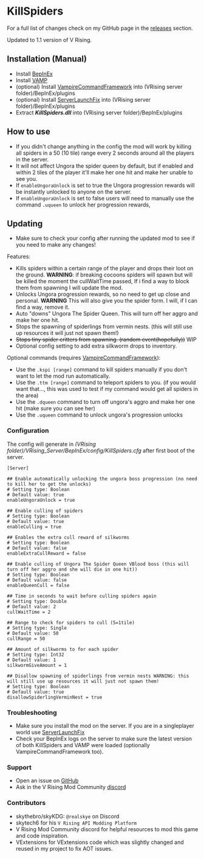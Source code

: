 # KillSpiders
For a full list of changes check on my GitHub page in the [releases](https://github.com/skythebro/VRisingKillSpiders/releases) section.

Updated to 1.1 version of V Rising.

## Installation (Manual)

* Install [BepInEx](https://thunderstore.io/c/v-rising/p/BepInEx/BepInExPack_V_Rising/)
* Install [VAMP](https://thunderstore.io/c/v-rising/p/skytech6/VAMP/)
* (optional) Install [VampireCommandFramework](https://thunderstore.io/c/v-rising/p/deca/VampireCommandFramework/) into (VRising server folder)/BepInEx/plugins
* (optional) Install [ServerLaunchFix](https://v-rising.thunderstore.io/package/Mythic/ServerLaunchFix/) into (VRising server folder)/BepInEx/plugins
* Extract _**KillSpiders.dll**_ into (VRising server folder)/BepInEx/plugins

## How to use
* If you didn't change anything in the config the mod will work by killing all spiders in a 50 (10 tile) range every 2 seconds around all the players in the server.
* It will not affect Ungora the spider queen by default, but if enabled and within 2 tiles of the player it'll make her one hit and make her unable to see you.
* If `enableUngoraUnlock` is set to true the Ungora progression rewards will be instantly unlocked to anyone on the server.
* If `enableUngoraUnlock` is set to false users will need to manually use the command `.uqueen` to unlock her progression rewards, 

## Updating
* Make sure to check your config after running the updated mod to see if you need to make any changes!

Features:
- Kills spiders within a certain range of the player and drops their loot on the ground. **WARNING**: if breaking cocoons spiders will spawn but will be killed the moment the cullWaitTime passed, If i find a way to block them from spawning I will update the mod.
- Unlocks Ungora progression rewards, so no need to get up close and personal. **WARNING** This will also give you the spider form. I will, if I can find a way, remove it.
- Auto "downs" Ungora The Spider Queen. This will turn off her aggro and make her one hit.
- Stops the spawning of spiderlings from vermin nests. (this will still use up resources it will just not spawn them!)
- ~~Stops tiny spider critters from spawning. (random event(hopefully))~~ WIP
- Optional config setting to add extra silkworm drops to inventory.

Optional commands (requires [VampireCommandFramework](https://v-rising.thunderstore.io/package/deca/VampireCommandFramework/)):
- Use the `.kspi [range]` command to kill spiders manually if you don't want to let the mod run automatically.
- Use the `.ttm [range]` command to teleport spiders to you. (if you would want that..., this was used to test if my command would get all spiders in the area)
- Use the `.dqueen` command to turn off ungora's aggro and make her one hit (make sure you can see her)
- Use the `.uqueen` command to unlock ungora's progression unlocks


### Configuration
The config will generate in _(VRising folder)/VRising_Server/BepInEx/config/KillSpiders.cfg_ after first boot of the server.

```
[Server]

## Enable automatically unlocking the ungora boss progression (no need to kill her to get the unlocks)
# Setting type: Boolean
# Default value: true
enableUngoraUnlock = true

## Enable culling of spiders
# Setting type: Boolean
# Default value: true
enableCulling = true

## Enables the extra cull reward of silkworms
# Setting type: Boolean
# Default value: false
enableExtraCullReward = false

## Enable culling of Ungora The Spider Queen VBlood boss (this will turn off her aggro and she will die in one hit))
# Setting type: Boolean
# Default value: false
enableQueenCull = false

## Time in seconds to wait before culling spiders again
# Setting type: Double
# Default value: 2
cullWaitTime = 2

## Range to check for spiders to cull (5=1tile)
# Setting type: Single
# Default value: 50
cullRange = 50

## Amount of silkworms to for each spider
# Setting type: Int32
# Default value: 1
silkwormGiveAmount = 1

## Disallow spawning of spiderlings from vermin nests WARNING: this will still use up resources it will just not spawn them!
# Setting type: Boolean
# Default value: true
disallowSpiderlingVerminNest = true
```

### Troubleshooting
- Make sure you install the mod on the server. If you are in a singleplayer world use [ServerLaunchFix](https://v-rising.thunderstore.io/package/Mythic/ServerLaunchFix/)
- Check your BepInEx logs on the server to make sure the latest version of both KillSpiders and VAMP were loaded (optionally VampireCommandFramework too).

### Support
- Open an issue on [GitHub](https://github.com/skythebro/VRisingKillSpiders/issues)
- Ask in the V Rising Mod Community [discord](https://vrisingmods.com/discord)

### Contributors
- skythebro/skyKDG: `@realskye` on Discord
- skytech6 for his `V Rising API Modding Platform`
- V Rising Mod Community discord for helpful resources to mod this game and code inspiration.
- VExtensions for VExtensions code which was slightly changed and reused in my project to fix AOT issues.
